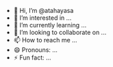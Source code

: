 - 👋 Hi, I’m @atahayasa
- 👀 I’m interested in ...
- 🌱 I’m currently learning ...
- 💞️ I’m looking to collaborate on ...
- 📫 How to reach me ...
- 😄 Pronouns: ...
- ⚡ Fun fact: ...

<!---
atahayasa/atahayasa is a ✨ special ✨ repository because its `README.md` (this file) appears on your GitHub profile.
You can click the Preview link to take a look at your changes.
--->
